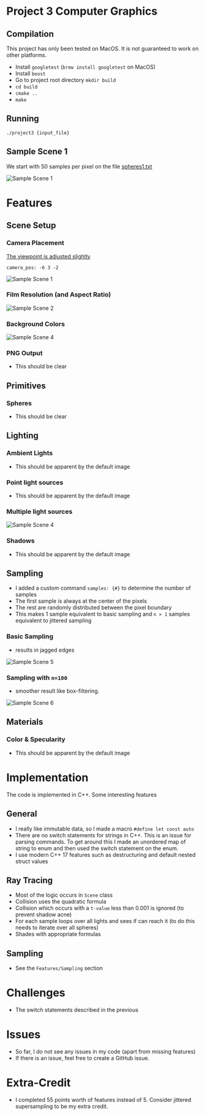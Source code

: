 # Project 3 Computer Graphics

## Compilation

This project has only been tested on MacOS. It is not guaranteed to work
on other platforms.

- Install `googletest` (`brew install googletest` on MacOS)
- Install `boost`
- Go to project root directory `mkdir build`
- `cd build`
- `cmake ..`
- `make`

## Running
`./project3 {input_file}`

## Sample Scene 1
We start with 50 samples per pixel on the file [spheres1.txt](.github/spheres1.txt)

<p align="center">

![Sample Scene 1](.github/spheres1.png)

</p>

# Features

## Scene Setup

### Camera Placement
<p align="center">

[The viewpoint is adjusted slightly](.github/spheres1-vp.txt)
```text
camera_pos: -6 3 -2
```

![Sample Scene 1](.github/spheres1-vp.png)

</p>

### Film Resolution (and Aspect Ratio)

<p align="center">

![Sample Scene 2](.github/spheres1-res.png)

</p>

### Background Colors

<p align="center">

![Sample Scene 4](.github/spheres1-bg.png)

</p>

### PNG Output
- This should be clear


## Primitives
### Spheres
- This should be clear

## Lighting
### Ambient Lights
- This should be apparent by the default image

### Point light sources
- This should be apparent by the default image

### Multiple light sources

<p align="center">

![Sample Scene 4](.github/spheres2.png)

</p>

### Shadows
- This should be apparent by the default image

## Sampling 
- I added a custom command `samples: {#}` to determine the number of samples
- The first sample is always at the center of the pixels
- The rest are randomly distributed between the pixel boundary
- This makes 1 sample equivalent to basic sampling and `n > 1` samples equivalent to
jittered sampling
  
### Basic Sampling
- results in jagged edges
<p align="center">

![Sample Scene 5](.github/spheres-samples1.png)

</p>

### Sampling with `n=100`
- smoother result like box-filtering.

<p align="center">

![Sample Scene 6](.github/spheres-samples100.png)

</p>

## Materials
### Color & Specularity
- This should be apparent by the default image

# Implementation
The code is implemented in C++. Some interesting features

## General
- I really like immutable data, so I made a macro `#define let const auto`
- There are no switch statements for strings in C++. This is an issue for parsing commands.
To get around this I made an unordered map of string to enum and then used the switch
  statement on the enum.
- I use modern C++ 17 features such as destructuring and default nested struct values

## Ray Tracing
- Most of the logic occurs in `Scene` class
- Collision uses the quadratic formula
- Collision which occurs with a `t-value` less than 0.001 is ignored (to prevent shadow acne)
- For each sample loops over all lights and sees if can reach it (to do this needs to iterate over all spheres)
- Shades with appropriate formulas

## Sampling
- See the `Features/Sampling` section

# Challenges
- The switch statements described in the previous 

# Issues
- So far, I do not see any issues in my code (apart from missing features)
- If there is an issue, feel free to create a GitHub issue.


# Extra-Credit
- I completed 55 points worth of features instead of 5. Consider jittered supersampling
to be my extra credit.
  

